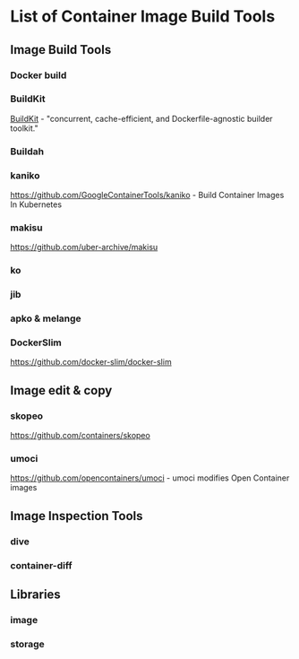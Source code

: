 # List of Container Image Build Tools

## Image Build Tools

### Docker build

### BuildKit

<a href="https://github.com/moby/buildkit">BuildKit</a> - "concurrent, cache-efficient, and Dockerfile-agnostic builder toolkit."

### Buildah

### kaniko

https://github.com/GoogleContainerTools/kaniko - Build Container Images In Kubernetes

### makisu

https://github.com/uber-archive/makisu

### ko

### jib

### apko & melange

### DockerSlim

https://github.com/docker-slim/docker-slim


## Image edit & copy

### skopeo

https://github.com/containers/skopeo

### umoci

https://github.com/opencontainers/umoci - umoci modifies Open Container images


## Image Inspection Tools

### dive

### container-diff


## Libraries

### image

### storage